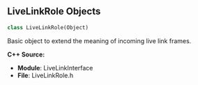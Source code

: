## LiveLinkRole Objects

```python
class LiveLinkRole(Object)
```

Basic object to extend the meaning of incoming live link frames.

**C++ Source:**

- **Module**: LiveLinkInterface
- **File**: LiveLinkRole.h

<a id="unreal.LiveLinkBasicRole"></a>